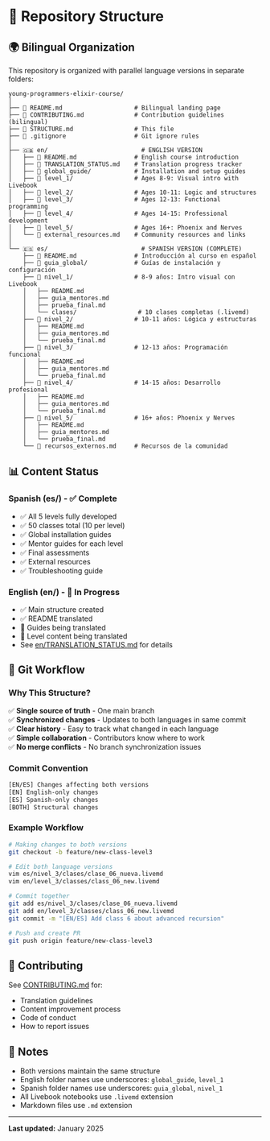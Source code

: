 # 📁 Repository Structure

## 🌍 Bilingual Organization

This repository is organized with parallel language versions in separate folders:

```
young-programmers-elixir-course/
│
├── 📄 README.md                    # Bilingual landing page
├── 📄 CONTRIBUTING.md              # Contribution guidelines (bilingual)
├── 📄 STRUCTURE.md                 # This file
├── 📄 .gitignore                   # Git ignore rules
│
├── 🇬🇧 en/                          # ENGLISH VERSION
│   ├── 📄 README.md                # English course introduction
│   ├── 📄 TRANSLATION_STATUS.md    # Translation progress tracker
│   ├── 📂 global_guide/            # Installation and setup guides
│   ├── 📂 level_1/                 # Ages 8-9: Visual intro with Livebook
│   ├── 📂 level_2/                 # Ages 10-11: Logic and structures
│   ├── 📂 level_3/                 # Ages 12-13: Functional programming
│   ├── 📂 level_4/                 # Ages 14-15: Professional development
│   ├── 📂 level_5/                 # Ages 16+: Phoenix and Nerves
│   └── 📄 external_resources.md    # Community resources and links
│
└── 🇪🇸 es/                          # SPANISH VERSION (COMPLETE)
    ├── 📄 README.md                # Introducción al curso en español
    ├── 📂 guia_global/             # Guías de instalación y configuración
    ├── 📂 nivel_1/                 # 8-9 años: Intro visual con Livebook
    │   ├── README.md
    │   ├── guia_mentores.md
    │   ├── prueba_final.md
    │   └── clases/                 # 10 clases completas (.livemd)
    ├── 📂 nivel_2/                 # 10-11 años: Lógica y estructuras
    │   ├── README.md
    │   ├── guia_mentores.md
    │   └── prueba_final.md
    ├── 📂 nivel_3/                 # 12-13 años: Programación funcional
    │   ├── README.md
    │   ├── guia_mentores.md
    │   └── prueba_final.md
    ├── 📂 nivel_4/                 # 14-15 años: Desarrollo profesional
    │   ├── README.md
    │   ├── guia_mentores.md
    │   └── prueba_final.md
    ├── 📂 nivel_5/                 # 16+ años: Phoenix y Nerves
    │   ├── README.md
    │   ├── guia_mentores.md
    │   └── prueba_final.md
    └── 📄 recursos_externos.md     # Recursos de la comunidad

```

## 📊 Content Status

### Spanish (es/) - ✅ Complete
- ✅ All 5 levels fully developed
- ✅ 50 classes total (10 per level)
- ✅ Global installation guides
- ✅ Mentor guides for each level
- ✅ Final assessments
- ✅ External resources
- ✅ Troubleshooting guide

### English (en/) - 🔄 In Progress
- ✅ Main structure created
- ✅ README translated
- 🔄 Guides being translated
- 🔄 Level content being translated
- See [en/TRANSLATION_STATUS.md](en/TRANSLATION_STATUS.md) for details

## 🔀 Git Workflow

### Why This Structure?

✅ **Single source of truth** - One main branch  
✅ **Synchronized changes** - Updates to both languages in same commit  
✅ **Clear history** - Easy to track what changed in each language  
✅ **Simple collaboration** - Contributors know where to work  
✅ **No merge conflicts** - No branch synchronization issues  

### Commit Convention

```bash
[EN/ES] Changes affecting both versions
[EN] English-only changes
[ES] Spanish-only changes
[BOTH] Structural changes
```

### Example Workflow

```bash
# Making changes to both versions
git checkout -b feature/new-class-level3

# Edit both language versions
vim es/nivel_3/clases/clase_06_nueva.livemd
vim en/level_3/classes/class_06_new.livemd

# Commit together
git add es/nivel_3/clases/clase_06_nueva.livemd
git add en/level_3/classes/class_06_new.livemd
git commit -m "[EN/ES] Add class 6 about advanced recursion"

# Push and create PR
git push origin feature/new-class-level3
```

## 🤝 Contributing

See [CONTRIBUTING.md](CONTRIBUTING.md) for:
- Translation guidelines
- Content improvement process
- Code of conduct
- How to report issues

## 📝 Notes

- Both versions maintain the same structure
- English folder names use underscores: `global_guide`, `level_1`
- Spanish folder names use underscores: `guia_global`, `nivel_1`
- All Livebook notebooks use `.livemd` extension
- Markdown files use `.md` extension

---

**Last updated:** January 2025

